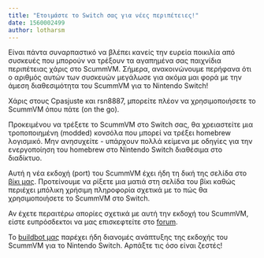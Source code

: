 ```yaml
---
title: "Ετοιμάστε το Switch σας για νέες περιπέτειες!"
date: 1560002499
author: lotharsm
---
```


Είναι πάντα συναρπαστικό να βλέπει κανείς την ευρεία ποικιλία από συσκευές που μπορούν να τρέξουν τα αγαπημένα σας παιχνίδια περιπέτειας χάρις στο ScummVM. Σήμερα, ανακοινώνουμε περήφανα ότι ο αριθμός αυτών των συσκευών μεγάλωσε για ακόμα μαι φορά με την άμεση διαθεσιμότητα του ScummVM για το Nintendo Switch!

Χάρις στους Cpasjuste και rsn8887, μπορείτε πλέον να χρησιμοποιήσετε το ScummVM όπου πάτε (on the go).

Προκειμένου να τρέξετε το ScummVM στο Switch σας, θα χρειαστείτε μια τροποποιημένη (modded) κονσόλα που μπορεί να τρέξει homebrew λογισμικό. Μην ανησυχείτε - υπάρχουν πολλά κείμενα με οδηγίες για την ενεργοποίηση του homebrew στο Nintendo Switch διαθέσιμα στο διαδίκτυο.

Αυτή η νέα εκδοχή (port) του ScummVM έχει ήδη τη δική της σελίδα στο [βίκι μας](https://wiki.scummvm.org/index.php?title=Nintendo_Switch). Προτείνουμε να ρίξετε μια ματιά στη σελίδα του βίκι καθώς περιέχει μπόλικη χρήσιμη πληροφορία σχετικά με το πώς θα χρησιμοποιήσετε το ScummVM στο Switch.

Αν έχετε περαιτέρω απορίες σχετικά με αυτή την εκδοχή του ScummVM, είστε ευπρόσδεκτοι να μας επισκεφτείτε στo [forum](https://forums.scummvm.org/viewforum.php?f=24).

To [buildbot μας](https://buildbot.scummvm.org/builds.html) παρέχει ήδη διανομές ανάπτυξης της εκδοχής του ScummVM για το Nintendo Switch. Αρπάξτε τις όσο είναι ζεστές!
